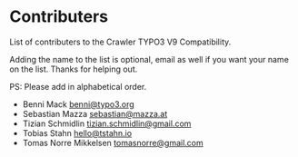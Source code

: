 # Contributers

List of contributers to the Crawler TYPO3 V9 Compatibility. 

Adding the name to the list is optional, email as well if you want your name on the list.
Thanks for helping out.

PS: Please add in alphabetical order.

* Benni Mack <benni@typo3.org>
* Sebastian Mazza <sebastian@mazza.at>
* Tizian Schmidlin <tizian.schmidlin@gmail.com>
* Tobias Stahn <hello@tstahn.io>
* Tomas Norre Mikkelsen <tomasnorre@gmail.com>
